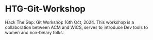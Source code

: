 # HTG-Git-Workshop
Hack The Gap: Git Workshop 16th Oct, 2024. This workshop is a collaboration between ACM and WiCS, serves to introduce Dev tools to women and non-binary folks.
